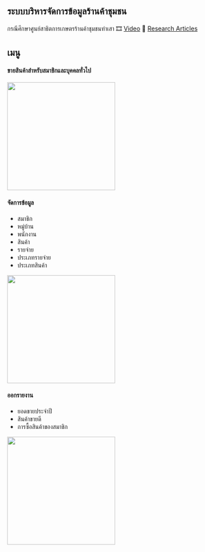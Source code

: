 ## ระบบบริหารจัดการข้อมูลร้านค้าชุมชน 
 กรณีศึกษาศูนย์สาธิตการเกษตรร้านค้าชุมชนท่าเสา :film_strip: [Video](https://drive.google.com/file/d/1Rf5NO1iX-RLVLStWBgv9e79TDx-fj_Nr/view?usp=sharing) :page_facing_up: [Research Articles](https://ph01.tci-thaijo.org/index.php/jitubru/article/view/241772)

## เมนู 
#### ขายสินค้าสำหรับสมาชิกและบุคคลทั่วไป
<img src="https://user-images.githubusercontent.com/28840432/179479796-16357f54-af72-418f-a446-4320a188fdc6.png" width="250">

#### จัดการข้อมูล
  - สมาชิก 
  - หมู่บ้าน
  - พนักงาน
  - สินค้า
  - รายจ่าย
  - ประเภทรายจ่าย
  - ประเภทสินค้า
<img src="https://user-images.githubusercontent.com/28840432/179479794-8adf4bbd-e8c4-47dc-9bb6-ea5e199b93a9.png" width="250">

#### ออกรายงาน
  - ยอดขายประจำปี
  - สินค้าขายดี
  - การซื้อสินค้าของสมาชิก
<img src="https://user-images.githubusercontent.com/28840432/179479782-4a3db102-17cd-4660-ad4e-d1c78172e07a.png" width="250">
